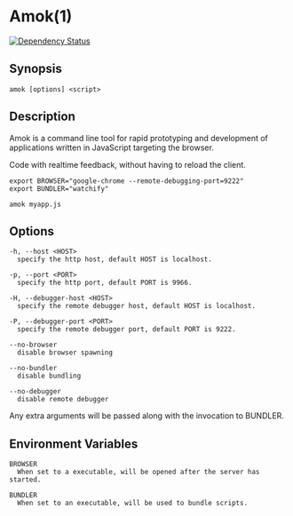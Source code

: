# Amok(1)
[![Dependency Status](https://img.shields.io/gratipay/caspervonb.svg)](https://gratipay.com/caspervonb/)

## Synopsis
```
amok [options] <script>
```

## Description
Amok is a command line tool for rapid prototyping and development of applications
written in JavaScript targeting the browser.

Code with realtime feedback, without having to reload the client.

```
export BROWSER="google-chrome --remote-debugging-port=9222"
export BUNDLER="watchify"
  
amok myapp.js
```

## Options
```
-h, --host <HOST>
  specify the http host, default HOST is localhost.

-p, --port <PORT>
  specify the http port, default PORT is 9966.

-H, --debugger-host <HOST>
  specify the remote debugger host, default HOST is localhost.

-P, --debugger-port <PORT>
  specify the remote debugger port, default PORT is 9222.
    
--no-browser
  disable browser spawning
    
--no-bundler
  disable bundling

--no-debugger
  disable remote debugger
```

Any extra arguments will be passed along with the invocation to BUNDLER.

## Environment Variables
```
BROWSER
  When set to a executable, will be opened after the server has started.

BUNDLER
  When set to an executable, will be used to bundle scripts.
```
